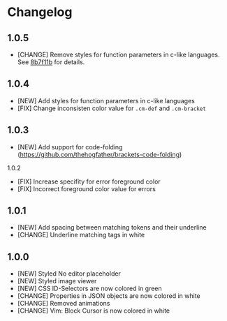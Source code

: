 Changelog
=========

1.0.5
-----
- [CHANGE] Remove styles for function parameters in c-like languages. See [8b7f11b](https://github.com/Brackets-Themes/Monokai/commit/8b7f11b81cdcf73d13a3eb5002dc978344eacbdf) for details.

1.0.4
-----
- [NEW] Add styles for function parameters in c-like languages
- [FIX] Change inconsisten color value for `.cm-def` and `.cm-bracket`

1.0.3
-----
- [NEW] Add support for code-folding (https://github.com/thehogfather/brackets-code-folding)

1.0.2
- [FIX] Increase specifity for error foreground color
- [FIX] Incorrect foreground color value for errors

1.0.1
-----
- [NEW] Add spacing between matching tokens and their underline
- [CHANGE] Underline matching tags in white

1.0.0
-----

- [NEW] Styled No editor placeholder
- [NEW] Styled image viewer
- [NEW] CSS ID-Selectors are now colored in green
- [CHANGE] Properties in JSON objects are now colored in white
- [CHANGE] Removed animations
- [CHANGE] Vim: Block Cursor is now colored in white

